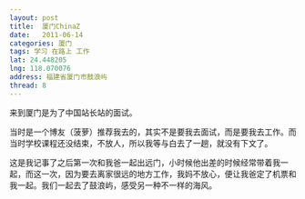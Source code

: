 ```yaml
---
layout: post
title:  厦门ChinaZ
date:   2011-06-14
categories: 厦门
tags: 学习 在路上 工作
lat: 24.448205
lng: 118.070076
address: 福建省厦门市鼓浪屿
thread: 8
---
```


来到厦门是为了中国站长站的面试。

当时是一个博友（菠萝）推荐我去的，其实不是要我去面试，而是要我去工作。而当时学校课程还没结束，不放人，所以我等与白去了一趟，就没有下文了。

这是我记事了之后第一次和我爸一起出远门，小时候他出差的时候经常带着我一起，而这一次，因为要去离家很远的地方工作，我妈不放心，便让我爸定了机票和我一起。我们一起去了鼓浪屿，感受另一种不一样的海风。